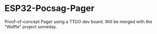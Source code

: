 # ESP32-Pocsag-Pager
 Proof-of-concept Pager using a TTGO dev board. Will be merged with the "Waffle" project someday.
